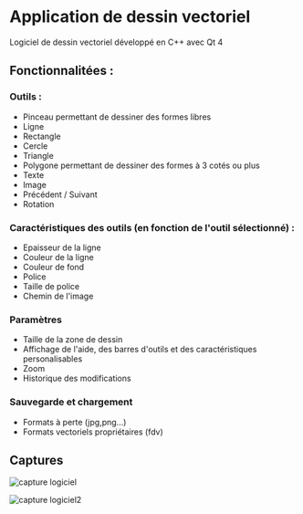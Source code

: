 # Application de dessin vectoriel

Logiciel de dessin vectoriel développé en C++ avec Qt 4

## Fonctionnalitées :
### Outils :
* Pinceau permettant de dessiner des formes libres
* Ligne
* Rectangle
* Cercle
* Triangle
* Polygone permettant de dessiner des formes à 3 cotés ou plus
* Texte
* Image
* Précédent / Suivant
* Rotation

### Caractéristiques des outils (en fonction de l'outil sélectionné) :
* Epaisseur de la ligne
* Couleur de la ligne
* Couleur de fond
* Police
* Taille de police
* Chemin de l'image

### Paramètres
* Taille de la zone de dessin
* Affichage de l'aide, des barres d'outils et des caractéristiques personalisables
* Zoom
* Historique des modifications

### Sauvegarde et chargement
* Formats à perte (jpg,png...)
* Formats vectoriels propriétaires (fdv)

## Captures

![capture logiciel](https://user-images.githubusercontent.com/17653863/105607205-c7e73880-5d9d-11eb-8871-9373c932cab2.png)

![capture logiciel2](https://user-images.githubusercontent.com/43220602/74040493-20be9500-49c4-11ea-95b0-579c0033c7f1.png)
